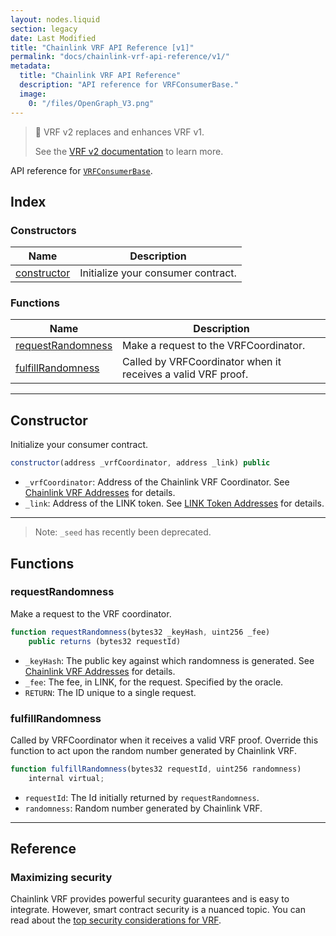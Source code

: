 ```yaml
---
layout: nodes.liquid
section: legacy
date: Last Modified
title: "Chainlink VRF API Reference [v1]"
permalink: "docs/chainlink-vrf-api-reference/v1/"
metadata:
  title: "Chainlink VRF API Reference"
  description: "API reference for VRFConsumerBase."
  image:
    0: "/files/OpenGraph_V3.png"
---
```


> 🚧 VRF v2 replaces and enhances VRF v1.
>
> See the [VRF v2 documentation](/docs/chainlink-vrf) to learn more.

API reference for [`VRFConsumerBase`](https://github.com/smartcontractkit/chainlink/blob/master/contracts/src/v0.6/VRFConsumerBase.sol).

## Index

### Constructors

| Name                        | Description                        |
| --------------------------- | ---------------------------------- |
| [constructor](#constructor) | Initialize your consumer contract. |

### Functions

| Name                                    | Description                                                  |
| --------------------------------------- | ------------------------------------------------------------ |
| [requestRandomness](#requestrandomness) | Make a request to the VRFCoordinator.                        |
| [fulfillRandomness](#fulfillrandomness) | Called by VRFCoordinator when it receives a valid VRF proof. |

___

## Constructor

Initialize your consumer contract.

```javascript Solidity
constructor(address _vrfCoordinator, address _link) public
```

* `_vrfCoordinator`: Address of the Chainlink VRF Coordinator. See [Chainlink VRF Addresses](/docs/vrf-contracts/v1/) for details.
* `_link`: Address of the LINK token. See [LINK Token Addresses](/docs/link-token-contracts/) for details.

___

> Note: `_seed` has recently been deprecated.
## Functions

### requestRandomness

Make a request to the VRF coordinator.

```javascript Solidity
function requestRandomness(bytes32 _keyHash, uint256 _fee)
    public returns (bytes32 requestId)
```

* `_keyHash`: The public key against which randomness is generated. See [Chainlink VRF Addresses](/docs/vrf-contracts/v1) for details.
* `_fee`: The fee, in LINK, for the request. Specified by the oracle.
* `RETURN`: The ID unique to a single request.

### fulfillRandomness

Called by VRFCoordinator when it receives a valid VRF proof. Override this function to act upon the random number generated by Chainlink VRF.

```javascript Solidity
function fulfillRandomness(bytes32 requestId, uint256 randomness)
    internal virtual;
```

* `requestId`: The Id initially returned by `requestRandomness`.
* `randomness`: Random number generated by Chainlink VRF.
___

## Reference

### Maximizing security

Chainlink VRF provides powerful security guarantees and is easy to integrate. However, smart contract security is a nuanced topic. You can read about the [top security considerations for VRF](/docs/vrf-security-considerations/v1).
